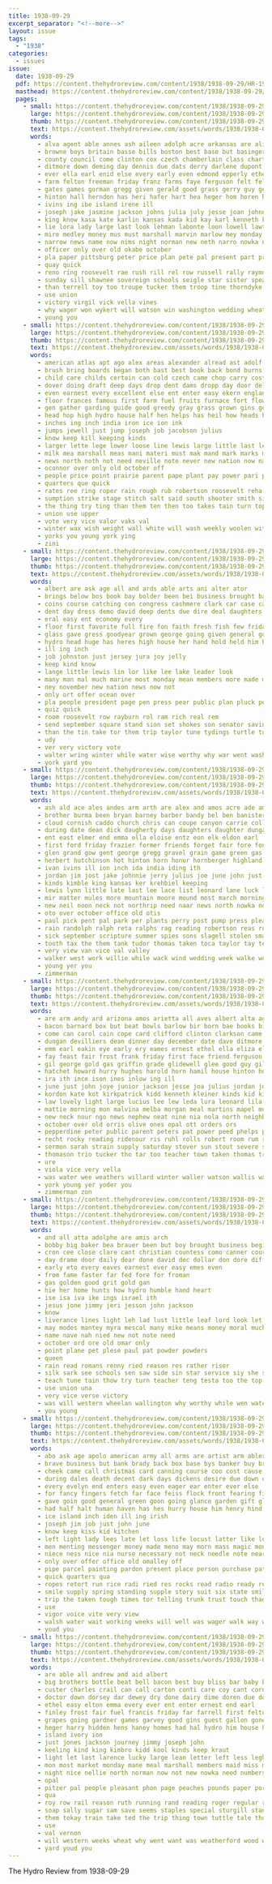 ```yaml
---
title: 1938-09-29
excerpt_separator: "<!--more-->"
layout: issue
tags:
  - "1938"
categories:
  - issues
issue:
  date: 1938-09-29
  pdf: https://content.thehydroreview.com/content/1938/1938-09-29/HR-1938-09-29.pdf
  masthead: https://content.thehydroreview.com/content/1938/1938-09-29/masthead/HR-1938-09-29.jpg
  pages:
    - small: https://content.thehydroreview.com/content/1938/1938-09-29/small/HR-1938-09-29-01.jpg
      large: https://content.thehydroreview.com/content/1938/1938-09-29/large/HR-1938-09-29-01.jpg
      thumb: https://content.thehydroreview.com/content/1938/1938-09-29/thumbnails/HR-1938-09-29-01.jpg
      text: https://content.thehydroreview.com/assets/words/1938/1938-09-29/HR-1938-09-29-01.txt
      words:
        - alva agent able annes ash aileen adolph acre arkansas are alice american andrews and age allen alls all
        - browne boys britain basse bills boston best base but basinger board berry bassler banker boy big berlin band box been barrows bonte began burgman barnard buddy begin bring berger business blessing bel bartgis ball bradshaw bays beene brothers byrum buchanan bobby bill billy back buggy bach baby bos barlowe burns both boucher born brecht boliver better bell brother beasley
        - county council come clinton cox czech chamberlain class charter carpenter church cobb course can cattle congress chip carruth cook cant cicero came cole cruel cesar cyril cartwright cotton college company custer cash clarkston chris cover court coker commons close city christian con cure charles carlyle case conte chester
        - ditmore down deming day dennis due dats derry darlene dupont dairy davis days daughter during demings darby deal done dinner dari demand don dry doctor dean dose doing
        - ever ella earl enid else every early even edmond epperly ethel ember end ebsen error elwood elk emery esther ernest
        - farm felton freeman friday franz farms faye ferguson felt felling fire fuller floyd few forrest fort france figures from french field fight for floor full flansburg fee fast fae fly first fellow fare fine flood frances far franklin friends fair
        - gates games gorman gregg given gerald good grass gerry guy germany game greeson griffins grover genevieve guest griffin gene grounds gave green georgiana german grade glen gas gourd glasser gifford gue grand grown going gon golden
        - hinton hall herndon has heri hafer hart hea heger hom horen hundred harry head high hoover harold howard horse home held hour honor hie heriford handsome hain hot hon house henry huge hydro ham hages had health her hampshire hume hale heide heres harlin hes hancock hutchinson hail harvey hook homa hennessey hamilton helen him
        - ivins ing ibe island irene ill
        - joseph jake jasmine jackson johns julia july jesse joan johnny james john janice jayne jim jin joe jones junior
        - king know kasa kate karlin kansas kada kid kay karl kenneth kirkpatrick kitchen kelly
        - lie lora lady large last look lehman labonte loon lowell lawter living lois london left lights lubbock legion lands leonard larger land like liberal less lemon lawless lee losing lonesome lat little leon lye lodge lucky light late
        - mire medley money mus must marshall marvin marlow mey monday montgomery mcbride moi mass most much mae more melvin mal matter made miller matters mest mcgurk may munich members mcalester miss macdonald maguire miles marion moser might minister market many melba merle men march malvina moment maurice milles mile mond morning master moffitt
        - narrow news name now nims night norman new neth narro nowka neil niece nas nadine nine not neat neville naomi
        - officer only over old okabe october
        - pla paper pittsburg peter price plan pete pal present part pro pace porth per peters poteau pay pope parish past pounds place porch pack peace president park pin page paige pepperdine pum points payment parent pata power par peggy potts pius pie paul peeper people pound prime pari pride
        - quay quick
        - reno ring roosevelt rae rush rill rel row russell rally raymond rubel radio rest rex reason roose rosser rate rand rozell rendall ray robert rome richard record ready ralph romero rover records
        - sunday sill shawnee sovereign schools seigle star sister speak sims sand settle staples sale she standard scout sow serie sid side schroder speech saturday send soon setting severe sake shows sear simmermon seven sum starts siler seek swallow suit set shoot sora state september service said sang sur school seco seats start standing sara small sermon states station starring shaver sedan spies son susie sutton score sun salts sarah second smith speed sire sweep show sick sept see sons special scott shantz stange shi
        - than terrell toy too troupe tucker them troop tine thorndyke town tom texas thur taylor trip thurs takes talkington team thomas trial tay taken taft the ten then tood tyrone toward tindel till thirsk tae tas
        - use union
        - victory virgil vick vella vines
        - why wager won wykert will watson win washington wedding wheat west windows winner white weeks week world wax well was wee walls while wayne willing wheeler want wile war warren wife water wallace went whitefield work with
        - young you
    - small: https://content.thehydroreview.com/content/1938/1938-09-29/small/HR-1938-09-29-02.jpg
      large: https://content.thehydroreview.com/content/1938/1938-09-29/large/HR-1938-09-29-02.jpg
      thumb: https://content.thehydroreview.com/content/1938/1938-09-29/thumbnails/HR-1938-09-29-02.jpg
      text: https://content.thehydroreview.com/assets/words/1938/1938-09-29/HR-1938-09-29-02.txt
      words:
        - american atlas apt ago alex areas alexander alread ast adolf and aid are age addi army all alas angle
        - brush bring boards began both bast best book back bond burns busi begun burn board better brakeman ber bow buy bine been but brown below bottom bor business brule bers bet body bene brought
        - child care childs certain can cold czech came chop carry cost chance come center clear cording corn cash con cutting cause content clement cord congress coast cunning carl chalk cross col crow
        - dover doing draft deep days drop dent dams dropp day door delay dark does duffy den dam daniel dire dry
        - even earnest every excellent else ent enter easy ekern england eric eng eral ever edge early
        - floor frances famous first farm fuel fruits furnace fort flowers fell fuse fish from fight found front france fea foster fer foe fresh franklin fruit for free far foree face flower farina few
        - gen gather garding guide good greedy gray grass grown gins george given governor gave ger goods gov garden gar german gas ground germany
        - head hop high hydro house half hen helps has heil how heads hopes hope herman hea hens harrison houston her hes home had
        - inches ing inch india iron ice ion ink
        - jumps jewell just jump joseph job jacobson julius
        - know keep kill keeping kinds
        - larger lette lege lower loose line lewis large little last lea los likely look lent liberal life low light less lines left long lafollette land lons labor longer lay lands live like level lime lamb lean
        - milk mea marshall meas mani materi must mak mand mark marks match means may maga men method many masse man more mus made meal most much
        - news north noth not need neville note never new nation now name norris night nest
        - oconnor over only old october off
        - people price point prairie parent pape plant pay power pari place perfect pounds per pound pure pause pickup poles press pow present powder pat plan pro page plain pol piece port pies powers prom public proper pint points promise president pople paper part
        - quarters que quick
        - rates ree ring roper rain rough rub robertson roosevelt reha rom rail real rat ruth rock race regular ryan reason red rust rate robert rule
        - sumption strike stage stitch salt said south shooter smith simple she spears spoon six solid sugar stands sary shown shape sketch sen still side states shows surface soon switch space service store standing september sides stains supply see session sim short spray spring sea suga street say seam school sweets straight summer save seen small state sweet summers
        - the thing try ting than them ten then too takes tain turn top taken tydings times tor table tell torn
        - union use upper
        - vote very vice valor vaks val
        - winter wax wish weight wall white will wash weekly woolen with way wire why wyeth was while win water well weather work wages wiley wonder wise wage
        - yorks you young york ying
        - zini
    - small: https://content.thehydroreview.com/content/1938/1938-09-29/small/HR-1938-09-29-03.jpg
      large: https://content.thehydroreview.com/content/1938/1938-09-29/large/HR-1938-09-29-03.jpg
      thumb: https://content.thehydroreview.com/content/1938/1938-09-29/thumbnails/HR-1938-09-29-03.jpg
      text: https://content.thehydroreview.com/assets/words/1938/1938-09-29/HR-1938-09-29-03.txt
      words:
        - albert are ask age all and ards able arts ani alter ator
        - brings below bos book bay bolder been bei business brought bal but bees blessing bands bruckart bridges
        - coins course catching con congress cashmere clark car case cases carter crystal cool camera collar credit cross can camp charm close cal class crochet
        - dent day dress demo david deep dents due dire deal daughters dam dark down degree door
        - eral easy ent economy every
        - floor first favorite full fire fon faith fresh fish few friday from french flash frock found fine fellow for fall firm
        - glass gave gress goodyear grown george going given general governor georgia ging georges good
        - hydro head huge has heres high house her hand hold held him hook how had
        - ill ing inch
        - job johnston just jersey jura joy jelly
        - keep kind know
        - lange little lewis lin lor like lee lake leader look
        - many man mal much marine most monday mean members more made mer mild mea may missouri maryland makins
        - ney november new nation news now not
        - only ort offer ocean over
        - pla people president page pen press pear public plan pluck point par port proper price prest politi pho poor past picking promise prince pretty phi
        - quiz quick
        - room roosevelt row rayburn rol ram rich real rem
        - send september square stand sion set shokes son senator saving sook sena smith study state states style size say simple subject six special smoke silk smart strike surface such sen service sovereign swan speech shoulder step stamps sermon seen sands student sup school skill
        - than the tin take tor them trip taylor tune tydings turtle top then thing takes times
        - udy
        - ver very victory vote
        - walter wring winter while water wise worthy why war went washington wai will work wit well wool was wacker way white with william
        - york yard you
    - small: https://content.thehydroreview.com/content/1938/1938-09-29/small/HR-1938-09-29-04.jpg
      large: https://content.thehydroreview.com/content/1938/1938-09-29/large/HR-1938-09-29-04.jpg
      thumb: https://content.thehydroreview.com/content/1938/1938-09-29/thumbnails/HR-1938-09-29-04.jpg
      text: https://content.thehydroreview.com/assets/words/1938/1938-09-29/HR-1938-09-29-04.txt
      words:
        - ash ald ace ales andes arm arth are alex and amos acre ade american austin all auxier andy alvin anthis
        - brother burma been bryan barney barber bandy bel ben banister baby blow bear berry burn bey bird bartley bus bridgeport best better ball boyer bara baptist beck buna but bassler barnes bee business
        - cloud cornish caddo church chris can coupe canyon carrie collie cartwright clement case cousin car cecil come care cantell crissman cox colony chism clinton creek cot carruth carl cantrell charles county charlie crownover cia coats city clear chee carly circle cake collier chet clarence
        - during date dean dick daugherty days daughters daughter dungan dan dollar done dozier dim deep duncan deer diane day dion david ditmore dinner
        - ent east elmer end emma ella eloise entz eon elk eldon earl
        - first ford friday frazier former friends forget fair fore found fields fon fred fortune from farm few funk folsom frances fer fan foot for frank felton free
        - glen grand gow gent george gregg gravel grain game green gas greeson glad golden good geary
        - herbert hutchinson hot hinton horn honor hornberger highland howe hamilton hose howard had home heater hung huddleston hale harp has her hatfield heard high house hom hagin harry homestead harris hopewell hosey huss hydro harvey henry howerton
        - ivan ivins ill ion inch ida india iding ith
        - jordan jim jost jake johnnie jerry julius joe june john just johns jackie jelks johnston
        - kinds kimble king kansas ker krehbiel keeping
        - lewis lynn little late last lee lace list leonard lane luck lara lathe large lawton lunch let lela later legate lansdowne low land lydia lucius lansdown
        - mir matter mules more mountain moore mound most march morning mex miller mckee model made miler mille maker mon miles mag milling many monday music mis moth marshall miss mission mcalester mae
        - new neil noon neck not northrip need naar news north nowka november nail night neat near neel
        - oto over october office old otis
        - paul pick pent pal park per plants perry post pump press pleasant pete patrick pek present payne price pipe pot pauline proud prayer perfect poo pack
        - rain randolph ralph reta ralphs rag reading robertson reas ross rockhold rufus raymond richardson randall rochell rando robbins roy robert reg rey ready reynolds roark ray
        - sick september scripture summer spies sons slagell stolen small sales scott sutton side schantz stock sale seed suess supper sylvester station show son sanders search saturday sister super sullens sell second sylvest still sheffer sand she see scarf school soba student south service stange sheriff skaggs sunday sad sargent
        - tooth tax the them tank tudor thomas taken toca taylor tay terrier teacher tindel theron triplett tose take trad ten thiessen thing
        - very view van vice val valley
        - walker west work willie while wack wind wedding week walke won willard wide weatherford wait weak wit worley was winning water william white weather wife wildman warren wykert wade welding wilma will wand washer with woodrow
        - young yer you
        - zimmerman
    - small: https://content.thehydroreview.com/content/1938/1938-09-29/small/HR-1938-09-29-05.jpg
      large: https://content.thehydroreview.com/content/1938/1938-09-29/large/HR-1938-09-29-05.jpg
      thumb: https://content.thehydroreview.com/content/1938/1938-09-29/thumbnails/HR-1938-09-29-05.jpg
      text: https://content.thehydroreview.com/assets/words/1938/1938-09-29/HR-1938-09-29-05.txt
      words:
        - are arm andy ard arizona amos arietta all aves albert alta age arletta arthur and angel ago able
        - bacon barnard box but beat bowls barlow bir born bae books bickell burr bishop banker bow bradshaw been bal byrum bertha boy bernardine bridgeport buckmaster business both bread bethel best bil berger bills ballou blakley boys buck boliver big bill baugh
        - come can carol cain cope card clifford clinton clarkson came coffee class check cicero chris chief carney champlin crosswhite custer cost carolyn clarence cook city
        - dungan devilliers dean dinner day december date dave ditmore duncan daughter della daughters dupont darby due during down days deal death
        - emm earl eakin eye early ery eames ernest ethel ella eliza elmer elwood evering everett end eve every
        - fay feast fair frost frank friday first face friend ferguson farms fer fish fresh found flower felton fin folks fern fred few from flansburg far forget friends fever for fail fields franklin
        - gil george gold gas griffin grade glidewell glee good guy gilmore gone gourd grand georgiana green glen grady going ground glad gene greeson
        - hatchet howard hurry hughes harold horn hamil house hinton honor hom huddleston helder held had happy heriford hume hosmer her hydro hands hed hot harry him hale helderman hober hamilton home hence hatfield hennessey horen helen health hammer henry hair has
        - ira ith ince ison ines inlow ing ill
        - june just john joye junior jackson jesse joa julius jordan johnny jasmine jacqueline
        - kordon kate kot kirkpatrick kidd kenneth kleiner kinds kid kind kingfisher king karlin
        - law lovely light large lucius lee lew leda lura leonard lila longer lathe loan land londo long last lucile liv lato life list lone latter low look liberal little
        - mattie morning mon malvina melba morgan meal martins mapel morn much magnolia mae magazine mickey mix mccain mary might many man monday members mise missouri milter masoner miller makings mabel money made master mons most mat more martin miss mccullock
        - new neck nour ngo news nephew neat nine nia nola north neighbors noon night neigh numbers name nell nadine
        - october over old orris olive ones opal ott orders ors
        - pepperdine peter public parent peters pat power peed phelps part pal pleasant plants president paul pla potter proud pete pap plant peggy port prentiss pritt pace potts poet preston park
        - recht rocky reading ridenour ris ruhl rolls robert room rum ridge richard ready rockhold real
        - sermon sarah strain supply saturday stover sun stout severe see shire sutton sid sipe she sparks sunrise son share simpson south sunday sida shells schroder stockton spark simmons september service scott smith stewart silver shields save short state shantz sole southard second sell sing sund sale station smile store sons smi ship sen special sister sake school
        - thomason trio tucker tho tar too teacher town taken thomas try tess thurs teas the tee them team take ton
        - ure
        - viola vice very vella
        - was water wee weathers willard winter waller watson wallis way weigman wand with want wait win wells winning walk weatherford weiler wit week williams will west work won
        - york young yer yoder you
        - zimmerman zon
    - small: https://content.thehydroreview.com/content/1938/1938-09-29/small/HR-1938-09-29-06.jpg
      large: https://content.thehydroreview.com/content/1938/1938-09-29/large/HR-1938-09-29-06.jpg
      thumb: https://content.thehydroreview.com/content/1938/1938-09-29/thumbnails/HR-1938-09-29-06.jpg
      text: https://content.thehydroreview.com/assets/words/1938/1938-09-29/HR-1938-09-29-06.txt
      words:
        - and all atta adolphe are amis arch
        - bobby big baker bea brauer been but boy brought business begin bur bible baby black bleach bet both
        - cron cee close clare cant christian countess como canner cour can
        - day drame door daily dear done david dec dollar don dore differ
        - early eto every eaves earnest ever easy emes even
        - from fame faster far fed fore for froman
        - gas golden good grit gold gan
        - hie her home hunts how hydro humble hand heart
        - ise isa iva ike ings israel ith
        - jesus jone jimmy jeri jesson john jackson
        - know
        - liverance lines light leh lad lust little leaf lord look let leader living life lesson love like lala les
        - may modes mantey myra mescal many mike means money moral much mati men millar more man music merkel mark
        - name nave nah nied new not note need
        - october ord ore old omar only
        - point plane pet plese paul pat powder powders
        - queen
        - rain read romans renny ried reason res rather riser
        - silk sark see schools sen saw side sin star service siy she stove sunny ster spurgeon set september son sour silence save speed self say sinner
        - teach tune tain thow try turn teacher teng testa too the top titus tooth trom tine thou timer then terra thy train than
        - use union una
        - very vice verse victory
        - was will western wheelan wallington why worthy while wen water whittington wil with word watt way well
        - you young
    - small: https://content.thehydroreview.com/content/1938/1938-09-29/small/HR-1938-09-29-07.jpg
      large: https://content.thehydroreview.com/content/1938/1938-09-29/large/HR-1938-09-29-07.jpg
      thumb: https://content.thehydroreview.com/content/1938/1938-09-29/thumbnails/HR-1938-09-29-07.jpg
      text: https://content.thehydroreview.com/assets/words/1938/1938-09-29/HR-1938-09-29-07.txt
      words:
        - abo ask age apolo american army all arms are artist arm ables and ashe accord
        - brave business but bank brady back box base bys banker buy brown better books been bold boy bert bring brought beri big bara bear book bound bonds bis body brief bump began best beau bar banks beans
        - cheek came call christmas card canning course coo cost cause city curb close chief crooks come change crown cash car chair can care caller chance check comfort company cords cold carry companion cai content council cant con
        - during dales death decent dark days dickens desire due down dominie dal doctor davids does dunno dear dash dale don dom day daily door
        - every evelyn end enters easy even eager ear enter ever else
        - for fancy fingers fetch far face feiss flock front fearing firestone found fresh fire freed few field fair flowers first from fellow farwell funny
        - gave goin good general green goon going glance garden gift glad gold glory given
        - had half halt human haven has hes hurry house him henry hind hands husbands heart hydro hurt home happy hed hair howard her how hand high hill hard hope hall heard held haze head
        - ice island inch iden ill ing irish
        - joseph jim job just john june
        - know keep kiss kid kitchen
        - left light lady lees late let loss life locust latter like lot luck lips lee lower large learned living line lack low less later little learn lovely long lima lately lawyer look longer
        - men menting messenger money made meno may morn mass magic mon morning many mean mile most memory might modest more marble mens milk must min mazie man much makin matter maybe
        - niece ness nice nia nurse necessary not neck needle note near new nies need now never
        - only over offer office old omalley off
        - pipe parcel painting pardon present place person purchase pat porch people pos pies power pen per process pillow president parsonage parlor proper pass pink pretty private parcels
        - quick quarters qua
        - ropes retort run rice radi ried res rocks read radio ready red roses rose rather room
        - smile supply spring standing supple story suit six state smiling sake soda set show sank spark staten staring stairs she stole sat still stay store saw sum sion surprise swell stocks speaker sit service soon sweets secret second step speak school side shoulder start spell staple son sigh stones sleep small seems save sir september said study say see slim such shade stand
        - trip the taken tough times tor telling trunk trust touch thad ton table trucks ten ting turks turn thing take tree tell then teat them try throw than too
        - use
        - vigor voice vite very view
        - walsh water wait working weeks will well was wager walk way wonder went while wai wheel world work word with windows want wife words white wear welfare wake worthy wallet wish war why
        - youd you
    - small: https://content.thehydroreview.com/content/1938/1938-09-29/small/HR-1938-09-29-08.jpg
      large: https://content.thehydroreview.com/content/1938/1938-09-29/large/HR-1938-09-29-08.jpg
      thumb: https://content.thehydroreview.com/content/1938/1938-09-29/thumbnails/HR-1938-09-29-08.jpg
      text: https://content.thehydroreview.com/assets/words/1938/1938-09-29/HR-1938-09-29-08.txt
      words:
        - are able all andrew and aid albert
        - big brothers bottle beat bell bacon best buy bliss bar baby but barber boise baker bulk bars banks berry brown bring back bank betty beans beryl been burgman bridge both butter bandy business ball burn
        - custer charles crail can call carton conti care coy cant corn city chain cares cream coats case come car constant chester cake carlisle coffee count
        - doctor down dorsey dar dewey dry done dairy dime doren due does days dinner
        - ethel easy elton emma every ever ent enter ernest end earl
        - finley frost fair fuel francis friday far farrell first felton fitzer floyd fall fargo fares frid from frank for folks fin fancy fund
        - grapes going gardner games garvey good gins guest gallon gone guild grable gold gerald gain
        - heger harry hidden hens haney homes had hal hydro him house hair husbands home her hinton honey hor high head
        - island ivory ion
        - just jones jackson journey jimmy joseph john
        - keeling kind king kimbro kidd kool kinds keep kraut
        - light let last larence lucky large lean letter left less leghorn lied labonte line lane look
        - mon most market monday mane meal marshall members maid miss money michael miller much may mer more mean main made maker mine mary master montgomery means marie
        - night nice nellie north norman now not new nowka need numbers
        - opal
        - pitzer pal people pleasant phon page peaches pounds paper pork powder paul per past pound pleasure pears
        - qua
        - roy row rail reason ruth running rand reading roger regular rain rather rice rasa ranges rock rust rockhold red
        - soap sally sugar sam save seems staples special sturgill stange springs short score son saturday sedan sky september such service surgeon star show see speed safe strong she sunday
        - them tokay train take ted the trip thing town tuttle tale thomas tom triplett than tol then
        - use
        - val vernon
        - will western weeks wheat why went want was weatherford wood white week with well work wonder war wines west whalen way
        - yard youd you
---
```


The Hydro Review from 1938-09-29

<!--more-->

